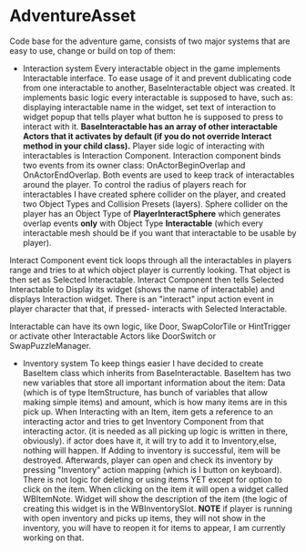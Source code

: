 # AdventureAsset
Code base for the adventure game, consists of two major systems that are easy to use, change or build on top of them:
- Interaction system
Every interactable object in the game implements Interactable interface. To ease usage of it and prevent dublicating code from one interactable to another, BaseInteractable object was created. It implements basic logic every interactable is supposed to have, such as: displaying interactable name in the widget, set text of interaction to widget popup that tells player what button he is supposed to press to interact with it. **BaseInteractable  has an array of other interactable Actors that it activates by default (if you do not override Interact method in your child class).**
Player side logic of interacting with interactables is Interaction Component. Interaction component binds two events from its owner class: OnActorBeginOverlap and OnActorEndOverlap. Both events are used to keep track of  interactables around the player. To control the radius of players reach for interactables I have created sphere collider  on the player, and created two Object Types and Collision Presets (layers). Sphere collider on the player has an Object Type of **PlayerInteractSphere** which generates overlap events **only** with  Object Type **Interactable** (which every interactable mesh should be if you want that interactable to be usable by player).

Interact Component event tick loops through all the interactables in players range and tries to at which object player is currently looking. That object is then set as Selected Interactable. Interact Component then tells Selected Interactable to Display its widget  (shows the name of interactable) and displays Interaction widget. There is an "interact" input action event in player character that that, if pressed- interacts with Selected Interactable.

Interactable can have its own logic, like Door, SwapColorTile or HintTrigger or activate other Interactable Actors like DoorSwitch or  SwapPuzzleManager.

- Inventory system
To keep things easier I have decided to create BaseItem class which inherits from BaseInteractable. BaseItem has two new variables that store all important information about the item: Data (which is of type ItemStructure, has bunch of variables that allow making simple items) and amount, which is how many items are in this pick up. When Interacting with an Item,  item gets a reference to an interacting actor and tries to get  Inventory Component from that interacting actor.  (it is needed as all picking up logic is written in there, obviously). if actor does have it, it will try to add it to Inventory,else, nothing will happen. If Adding to inventory is successful, item will be destroyed.
Afterwards, player can open and check its inventory by pressing "Inventory" action mapping (which is I button on keyboard). There is not logic for deleting or using items YET except for option to click on the item. When clicking on the item it will open a widget  called WBItemNote. Widget will show the description of the item (the logic of creating this widget is in the WBInventorySlot.
**NOTE** if player is running with open inventory and picks up items, they will not show in the inventory, you will have to reopen it for items to appear, I am currently working on that.

